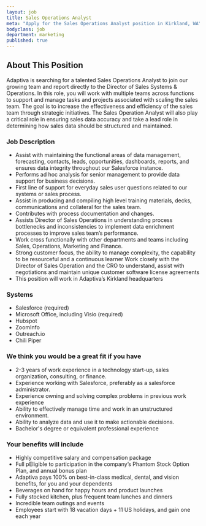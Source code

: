 ```yaml
---
layout: job
title: Sales Operations Analyst
meta: "Apply for the Sales Operations Analyst position in Kirkland, WA"
bodyclass: job
department: marketing
published: true
---
```


## About This Position
Adaptiva is searching for a talented Sales Operations Analyst to join our growing team and report directly to the Director of Sales Systems & Operations. In this role, you will work with multiple teams across functions to support and manage tasks and projects associated with scaling the sales team. The goal is to increase the effectiveness and efficiency of the sales team through strategic initiatives. The Sales Operation Analyst will also play a critical role in ensuring sales data accuracy and take a lead role in determining how sales data should be structured and maintained.


### Job Description
* Assist with maintaining the functional areas of data management, forecasting, contacts, leads, opportunities, dashboards, reports, and ensures data integrity throughout our Salesforce instance.
* Performs ad hoc analysis for senior management to provide data support for business decisions.
* First line of support for everyday sales user questions related to our systems or sales process.
* Assist in producing and compiling high level training materials, decks, communications and collateral for the sales team.
* Contributes with process documentation and changes.
* Assists Director of Sales Operations in understanding process bottlenecks and inconsistencies to implement data enrichment processes to improve sales team’s performance.
* Work cross functionally with other departments and teams including Sales, Operations, Marketing and Finance.
* Strong customer focus, the ability to manage complexity, the capability to be resourceful and a continuous learner
Work closely with the Director of Sales Operation and the CRO to understand, assist with negotiations and maintain unique customer software license agreements
* This position will work in Adaptiva’s Kirkland headquarters
 
### Systems
* Salesforce (required)
* Microsoft Office, including Visio (required)
* Hubspot
* ZoomInfo
* Outreach.io
* Chili Piper

### We think you would be a great fit if you have
* 2-3 years of work experience in a technology start-up, sales organization, consulting, or finance.
* Experience working with Salesforce, preferably as a salesforce administrator.
* Experience owning and solving complex problems in previous work experience
* Ability to effectively manage time and work in an unstructured environment.
* Ability to analyze data and use it to make actionable decisions.
* Bachelor's degree or equivalent professional experience

### Your benefits will include
* Highly competitive salary and compensation package
* Full pEligible to participation in the company’s Phantom Stock Option Plan, and annual bonus plan
* Adaptiva pays 100% on best-in-class medical, dental, and vision benefits, for you and your dependents
* Beverages on hand for happy hours and product launches
* Fully stocked kitchen, plus frequent team lunches and dinners
* Incredible team outings and events
* Employees start with 18 vacation days + 11 US holidays, and gain one each year
